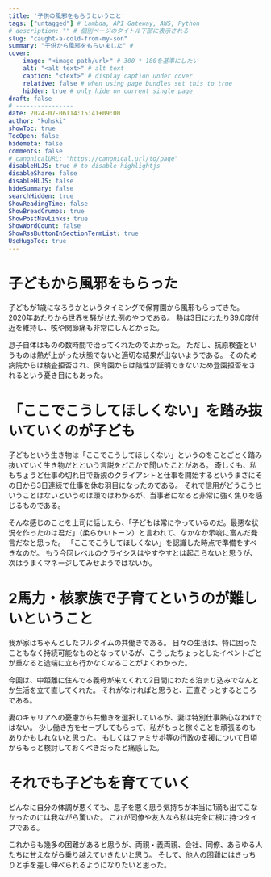 ```yaml
---
title: '子供の風邪をもらうということ'
tags: ["untagged"] # Lambda, API Gateway, AWS, Python
# description: "" # 個別ページのタイトル下部に表示される
slug: "caught-a-cold-from-my-son"
summary: "子供から風邪をもらいました" # 
cover:
    image: "<image path/url>" # 300 * 180を基準にしたい
    alt: "<alt text>" # alt text
    caption: "<text>" # display caption under cover
    relative: false # when using page bundles set this to true
    hidden: true # only hide on current single page
draft: false
# ----------------
date: 2024-07-06T14:15:41+09:00
author: "kohski"
showToc: true
TocOpen: false
hidemeta: false
comments: false
# canonicalURL: "https://canonical.url/to/page"
disableHLJS: true # to disable highlightjs
disableShare: false
disableHLJS: false
hideSummary: false
searchHidden: true
ShowReadingTime: false
ShowBreadCrumbs: true
ShowPostNavLinks: true
ShowWordCount: false
ShowRssButtonInSectionTermList: true
UseHugoToc: true
---
```


# 子どもから風邪をもらった

子どもが1歳になろうかというタイミングで保育園から風邪もらってきた。
2020年あたりから世界を騒がせた例のやつである。
熱は3日にわたり39.0度付近を維持し、咳や関節痛も非常にしんどかった。

息子自体はものの数時間で治ってくれたのでよかった。
ただし、抗原検査というものは熱が上がった状態でないと適切な結果が出ないようである。
そのため病院からは検査拒否され、保育園からは陰性が証明できないため登園拒否をされるという憂き目にもあった。

# 「ここでこうしてほしくない」を踏み抜いていくのが子ども

子どもという生き物は「ここでこうしてほしくない」というのをことごとく踏み抜いていく生き物だとという言説をどこかで聞いたことがある。
奇しくも、私もちょうど仕事の切れ目で新規のクライアントと仕事を開始するというまさにその日から3日連続で仕事を休む羽目になったのである。
それで信用がどうこうということはないというのは頭ではわかるが、当事者になると非常に強く焦りを感じるものである。

そんな感じのことを上司に話したら、「子どもは常にやっているのだ。最悪な状況を作ったのは君だ」（柔らかいトーン）と言われて、なかなか示唆に富んだ発言だなと思った。
「ここでこうしてほしくない」を認識した時点で準備をすべきなのだ。
もう今回レベルのクライシスはやすやすとは起こらないと思うが、次はうまくマネージしてみせようではないか。

# 2馬力・核家族で子育てというのが難しいということ

我が家はちゃんとしたフルタイムの共働きである。
日々の生活は、特に困ったこともなく持続可能なものとなっているが、こうしたちょっとしたイベントごとが重なると途端に立ち行かなくなることがよくわかった。

今回は、中距離に住んでる義母が来てくれて2日間にわたる泊まり込みでなんとか生活を立て直してくれた。
それがなければと思うと、正直ぞっとするところである。

妻のキャリアへの憂慮から共働きを選択しているが、妻は特別仕事熱心なわけではない。
少し働き方をセーブしてもらって、私がもっと稼ぐことを頑張るのもありかもしれないと思った。
もしくはファミサポ等の行政の支援について日頃からもっと検討しておくべきだったと痛感した。

# それでも子どもを育てていく

どんなに自分の体調が悪くても、息子を悪く思う気持ちが本当に1滴も出てこなかったのには我ながら驚いた。
これが同僚や友人なら私は完全に根に持つタイプである。

これからも幾多の困難があると思うが、両親・義両親、会社、同僚、あらゆる人たちに甘えながら乗り越えていきたいと思う。
そして、他人の困難にはきっちりと手を差し伸べられるようになりたいと思った。
